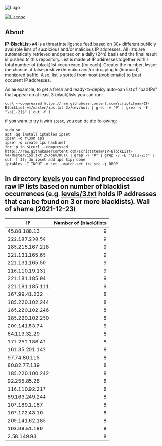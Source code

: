 ![Logo](https://i.imgur.com/PyKLAe7.png)

[![License](https://img.shields.io/badge/license-The_Unlicense-red.svg)](https://unlicense.org/)

About
----

**IP-BlockList-v4** is a threat intelligence feed based on 30+ different publicly available [lists](https://github.com/stamparm/maltrail) of suspicious and/or malicious IP addresses. All lists are automatically retrieved and parsed on a daily (24h) basis and the final result is pushed to this repository. List is made of IP addresses together with a total number of (black)list occurrence (for each). Greater the number, lesser the chance of false positive detection and/or dropping in (inbound) monitored traffic. Also, list is sorted from most (problematic) to least occurent IP addresses.

As an example, to get a fresh and ready-to-deploy auto-ban list of "bad IPs" that appear on at least 3 (black)lists you can run:

```
curl --compressed https://raw.githubusercontent.com/scriptzteam/IP-BlockList-v4/master/ips.txt 2>/dev/null | grep -v "#" | grep -v -E "\s[1-2]$" | cut -f 1
```

If you want to try it with `ipset`, you can do the following:

```
sudo su
apt -qq install iptables ipset
ipset -q flush ips
ipset -q create ips hash:net
for ip in $(curl --compressed https://raw.githubusercontent.com/scriptzteam/IP-BlockList-v4/master/ips.txt 2>/dev/null | grep -v "#" | grep -v -E "\s[1-2]$" | cut -f 1); do ipset add ips $ip; done
iptables -I INPUT -m set --match-set ips src -j DROP
```

In directory [levels](levels) you can find preprocessed raw IP lists based on number of blacklist occurrences (e.g. [levels/3.txt](levels/3.txt) holds IP addresses that can be found on 3 or more blacklists).
Wall of shame (2021-12-23)
----

|IP|Number of (black)lists|
|---|--:|
45.88.188.13|9
222.187.238.58|9
185.215.167.218|9
221.131.165.65|9
221.131.165.50|9
116.110.19.131|9
221.181.185.94|9
221.181.185.111|9
167.99.41.232|8
185.220.102.244|8
185.220.102.248|8
185.220.102.250|8
209.141.53.74|8
64.113.32.29|8
171.252.186.42|8
161.35.201.142|8
97.74.80.115|8
80.82.77.139|8
185.220.100.242|8
92.255.85.28|8
116.110.92.217|8
89.163.249.244|8
107.189.1.167|8
167.172.43.16|8
209.141.62.185|8
198.98.51.189|8
2.58.149.93|8
